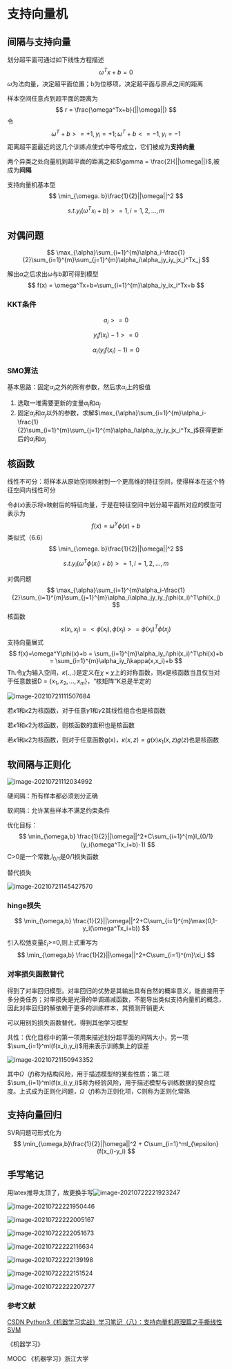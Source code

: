 # 支持向量机

## 间隔与支持向量

划分超平面可通过如下线性方程描述
$$
\omega^Tx + b = 0
$$
$\omega$为法向量，决定超平面位置；b为位移项，决定超平面与原点之间的距离

样本空间任意点到超平面的距离为
$$
r = \frac{\omega^Tx+b}{||\omega||}
$$
令
$$
\omega^T+b>=+1,y_i =+1;  \omega^T+b<=-1,y_i =-1
$$
距离超平面最近的这几个训练点使式中等号成立，它们被成为**支持向量**

两个异类之处向量机到超平面的距离之和$\gamma = \frac{2}{||\omega||}$,被成为**间隔**

支持向量机基本型
$$
\min_{\omega. b}\frac{1}{2}||\omega||^2
$$

$$
s.t. y_i(\omega^Tx_i + b)>=1, i = 1,2,...,m
$$

## 对偶问题

$$
\max_{\alpha}\sum_{i=1}^{m}\alpha_i-\frac{1}{2}\sum_{i=1}^{m}\sum_{j=1}^{m}\alpha_i\alpha_jy_iy_jx_i^Tx_j
$$

解出$\alpha$之后求出$\omega$与b即可得到模型
$$
f(x) = \omega^Tx+b=\sum_{i=1}^{m}\alpha_iy_ix_i^Tx+b
$$

### KKT条件

$$
a_i>=0
$$

$$
y_if(x_i)-1>=0
$$

$$
\alpha_i(y_if(x_i)-1)=0
$$

### SMO算法

基本思路：固定$\alpha_i$之外的所有参数，然后求$\alpha_i$上的极值

1.  选取一堆需要更新的变量$\alpha_i$和$\alpha_j$
2.  固定$\alpha_i$和$\alpha_j$以外的参数，求解$\max_{\alpha}\sum_{i=1}^{m}\alpha_i-\frac{1}{2}\sum_{i=1}^{m}\sum_{j=1}^{m}\alpha_i\alpha_jy_iy_jx_i^Tx_j$获得更新后的$\alpha_i$和$\alpha_j$



## 核函数

线性不可分：将样本从原始空间映射到一个更高维的特征空间，使得样本在这个特征空间内线性可分

令$\phi(x)$表示将x映射后的特征向量，于是在特征空间中划分超平面所对应的模型可表示为
$$
f(x)=\omega^Y\phi(x)+b
$$
类似式（6.6）
$$
\min_{\omega. b}\frac{1}{2}||\omega||^2
$$

$$
s.t. y_i(\omega^T\phi(x_i) + b)>=1, i = 1,2,...,m
$$

对偶问题
$$
\max_{\alpha}\sum_{i=1}^{m}\alpha_i-\frac{1}{2}\sum_{i=1}^{m}\sum_{j=1}^{m}\alpha_i\alpha_jy_iy_j\phi(x_i)^T\phi(x_j)
$$
核函数
$$
\kappa(x_i,x_j)=<\phi(x_i),\phi(x_j)>=\phi(x_i)^T\phi(x_j)
$$
支持向量展式
$$
f(x)=\omega^Y\phi(x)+b = \sum_{i=1}^{m}\alpha_iy_i\phi(x_i)^T\phi(x)+b = \sum_{i=1}^{m}\alpha_iy_i\kappa(x,x_i)+b
$$
Th.令$\chi$为输入空间，$\kappa(.,.)$是定义在$\chi\times\chi$上的对称函数，则$\kappa$是核函数当且仅当对于任意数据D = {$x_1,x_2,...,x_m$}，“核矩阵”K总是半定的

![image-20210721111507684](支持向量机.assets/image-20210721111507684.png)

若$\kappa1$和$\kappa2$为核函数，对于任意$\gamma1$和$\gamma2$其线性组合也是核函数

若$\kappa1$和$\kappa2$为核函数，则核函数的直积也是核函数

若$\kappa1$和$\kappa2$为核函数，则对于任意函数g(x)，$\kappa(x,z) = g(x)\kappa_1(x,z)g(z)$也是核函数



## 软间隔与正则化

![image-20210721112034992](支持向量机.assets/image-20210721112034992.png)

硬间隔：所有样本都必须划分正确

软间隔：允许某些样本不满足约束条件

优化目标：
$$
\min_{\omega,b} \frac{1}{2}||\omega||^2+C\sum_{i=1}^{m}l_{0/1}（y_i(\omega^Tx_i+b)-1)
$$
C>0是一个常数,$l_{0/1}$是0/1损失函数

替代损失

![image-20210721145427570](支持向量机.assets/image-20210721145427570.png)

### hinge损失

$$
\min_{\omega,b} \frac{1}{2}||\omega||^2+C\sum_{i=1}^{m}\max(0,1-y_i(\omega^Tx_i+b))
$$

引入松弛变量$\xi_i$>=0,则上式重写为
$$
\min_{\omega,b} \frac{1}{2}||\omega||^2+C\sum_{i=1}^{m}\xi_i
$$

### 对率损失函数替代

得到了对率回归模型。对率回归的优势是其输出具有自然的概率意义，能直接用于多分类任务；对率损失是光滑的单调递减函数，不能导出类似支持向量机的概念，因此对率回归的解依赖于更多的训练样本，其预测开销更大

 

可以用别的损失函数替代，得到其他学习模型

共性：优化目标中的第一项用来描述划分超平面的间隔大小，另一项$\sum_{i=1}^ml(f(x_i),y_i)$用来表示训练集上的误差

![image-20210721150943352](支持向量机.assets/image-20210721150943352.png)

其中$\Omega（f)$称为结构风险，用于描述模型f的某些性质；第二项$\sum_{i=1}^ml(f(x_i),y_i)$称为经验风险，用于描述模型与训练数据的契合程度。上式成为正则化问题，$\Omega（f)$称为正则化项，C则称为正则化常熟



## 支持向量回归

SVR问题可形式化为
$$
\min_{\omega,b}\frac{1}{2}||\omega||^2 + C\sum_{i=1}^ml_{\epsilon}(f(x_i)-y_i)
$$


## 手写笔记

用latex推导太顶了，故更换手写![image-20210722221923247](支持向量机.assets/image-20210722221923247.png)

![image-20210722221950446](支持向量机.assets/image-20210722221950446.png)

![image-20210722222005167](支持向量机.assets/image-20210722222005167.png)

![image-20210722222051673](支持向量机.assets/image-20210722222051673.png)

![image-20210722222116634](支持向量机.assets/image-20210722222116634.png)

![image-20210722222139198](支持向量机.assets/image-20210722222139198.png)

![image-20210722222151524](支持向量机.assets/image-20210722222151524.png)

![image-20210722222207277](支持向量机.assets/image-20210722222207277.png)

### 参考文献

[ CSDN Python3《机器学习实战》学习笔记（八）：支持向量机原理篇之手撕线性SVM](https://blog.csdn.net/c406495762/article/details/78072313)

《机器学习》

MOOC 《机器学习》浙江大学
